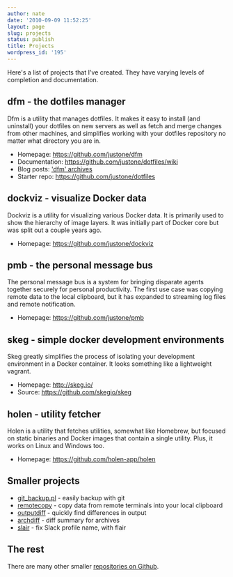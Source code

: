 ```yaml
---
author: nate
date: '2010-09-09 11:52:25'
layout: page
slug: projects
status: publish
title: Projects
wordpress_id: '195'
---
```


Here's a list of projects that I've created.  They have varying levels of
completion and documentation.

<h2>dfm - the dotfiles manager</h2>

Dfm is a utility that manages dotfiles. It makes it easy to install (and
uninstall) your dotfiles on new servers as well as fetch and merge changes from
other machines, and simplifies working with your dotfiles repository no matter
what directory you are in.

* Homepage: <https://github.com/justone/dfm>
* Documentation: <https://github.com/justone/dotfiles/wiki>
* Blog posts: ['dfm' archives](/category/dfm/)
* Starter repo: <https://github.com/justone/dotfiles>

<h2>dockviz - visualize Docker data</h2>

Dockviz is a utility for visualizing various Docker data.  It is primarily used
to show the hierarchy of image layers.  It was initially part of Docker core
but was split out a couple years ago.

* Homepage: <https://github.com/justone/dockviz>

<h2>pmb - the personal message bus</h2>

The personal message bus is a system for bringing disparate agents together
securely for personal productivity.  The first use case was copying remote data
to the local clipboard, but it has expanded to streaming log files and remote
notification.

* Homepage: <https://github.com/justone/pmb>

<h2>skeg - simple docker development environments</h2>

Skeg greatly simplifies the process of isolating your development environment
in a Docker container.  It looks something like a lightweight vagrant.

* Homepage: <http://skeg.io/>
* Source: <https://github.com/skegio/skeg>

<h2>holen - utility fetcher</h2>

Holen is a utility that fetches utilities, somewhat like Homebrew, but focused
on static binaries and Docker images that contain a single utility.  Plus, it
works on Linux and Windows too.

* Homepage: <https://github.com/holen-app/holen>

<h2>Smaller projects</h2>

* [git_backup.pl](https://github.com/justone/git_backup) - easily backup with git
* [remotecopy](https://github.com/justone/remotecopy) - copy data from remote terminals into your local clipboard
* [outputdiff](https://github.com/justone/outputdiff) - quickly find differences in output
* [archdiff](https://github.com/justone/archdiff) - diff summary for archives
* [slair](https://github.com/justone/slair) - fix Slack profile name, with flair

<h2>The rest</h2>

There are many other smaller [repositories on Github](https://github.com/justone?tab=repositories).

